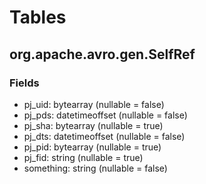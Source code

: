 # Tables
## org.apache.avro.gen.SelfRef
### Fields
* pj_uid: bytearray (nullable = false)
* pj_pds: datetimeoffset (nullable = false)
* pj_sha: bytearray (nullable = true)
* pj_dts: datetimeoffset (nullable = false)
* pj_pid: bytearray (nullable = true)
* pj_fid: string (nullable = true)
* something: string (nullable = false)
